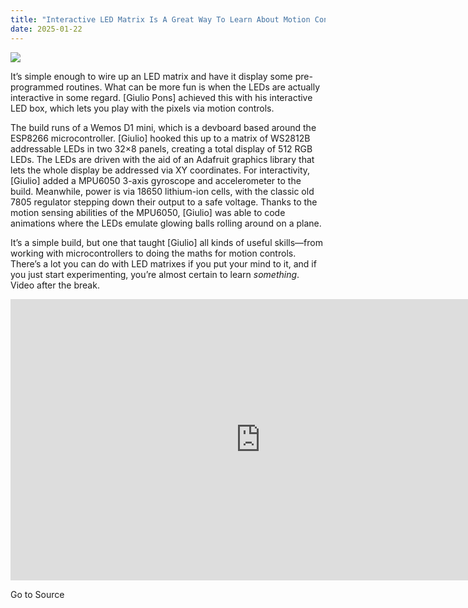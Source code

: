 ```yaml
---
title: "Interactive LED Matrix Is A Great Way To Learn About Motion Controls"
date: 2025-01-22
---
```


![](https://hackaday.com/wp-content/uploads/2025/01/Led-matrix-box-with-gyroscope-to-play-with-lights-0-9-screenshot.png?w=800)

It’s simple enough to wire up an LED matrix and have it display some pre-programmed routines. What can be more fun is when the LEDs are actually interactive in some regard. \[Giulio Pons\] achieved this with his interactive LED box, which lets you play with the pixels via motion controls.

The build runs of a Wemos D1 mini, which is a devboard based around the ESP8266 microcontroller. \[Giulio\] hooked this up to a matrix of WS2812B addressable LEDs in two 32×8 panels, creating a total display of 512 RGB LEDs. The LEDs are driven with the aid of an Adafruit graphics library that lets the whole display be addressed via XY coordinates. For interactivity, \[Giulio\] added a MPU6050 3-axis gyroscope and accelerometer to the build. Meanwhile, power is via 18650 lithium-ion cells, with the classic old 7805 regulator stepping down their output to a safe voltage. Thanks to the motion sensing abilities of the MPU6050, \[Giulio\] was able to code animations where the LEDs emulate glowing balls rolling around on a plane.

It’s a simple build, but one that taught \[Giulio\] all kinds of useful skills—from working with microcontrollers to doing the maths for motion controls. There’s a lot you can do with LED matrixes if you put your mind to it, and if you just start experimenting, you’re almost certain to learn _something_. Video after the break.

<iframe loading="lazy" title="Led matrix box with accelerometer to play with lights!" width="800" height="450" src="https://www.youtube.com/embed/ZSptC0_V9_Y?feature=oembed" frameborder="0" allow="accelerometer; autoplay; clipboard-write; encrypted-media; gyroscope; picture-in-picture; web-share" referrerpolicy="strict-origin-when-cross-origin" allowfullscreen></iframe>

Go to Source
